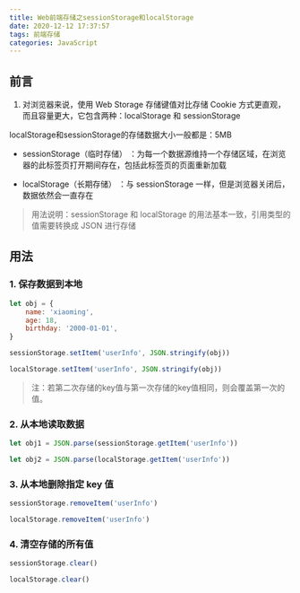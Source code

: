 ```yaml
---
title: Web前端存储之sessionStorage和localStorage
date: 2020-12-12 17:37:57
tags: 前端存储
categories: JavaScript
---
```


## 前言

1. 对浏览器来说，使用 Web Storage 存储键值对比存储 Cookie 方式更直观，而且容量更大，它包含两种：localStorage 和 sessionStorage

localStorage和sessionStorage的存储数据大小一般都是：5MB

- sessionStorage（临时存储） ：为每一个数据源维持一个存储区域，在浏览器的此标签页打开期间存在，包括此标签页的页面重新加载

- localStorage（长期存储） ：与 sessionStorage 一样，但是浏览器关闭后，数据依然会一直存在
 

> 用法说明：sessionStorage 和 localStorage 的用法基本一致，引用类型的值需要转换成 JSON 进行存储

## 用法
 

### 1. 保存数据到本地

```javascript
let obj = {
    name: 'xiaoming',
    age: 18,
    birthday: '2000-01-01',
}

sessionStorage.setItem('userInfo', JSON.stringify(obj))

localStorage.setItem('userInfo', JSON.stringify(obj))
```

> 注：若第二次存储的key值与第一次存储的key值相同，则会覆盖第一次的值。

 

### 2. 从本地读取数据

 
```javascript
let obj1 = JSON.parse(sessionStorage.getItem('userInfo'))

let obj2 = JSON.parse(localStorage.getItem('userInfo'))
``` 

### 3. 从本地删除指定 key 值

 
```javascript
sessionStorage.removeItem('userInfo')

localStorage.removeItem('userInfo')
```

### 4. 清空存储的所有值

 
```javascript
sessionStorage.clear()

localStorage.clear()
 ```
 

